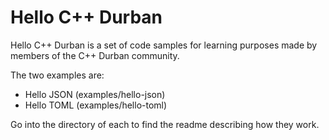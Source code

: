 # Hello C++ Durban
Hello C++ Durban is a set of code samples for learning purposes made by members of the C++ Durban community.

The two examples are:
* Hello JSON (examples/hello-json)
* Hello TOML (examples/hello-toml)

Go into the directory of each to find the readme describing how they work.
